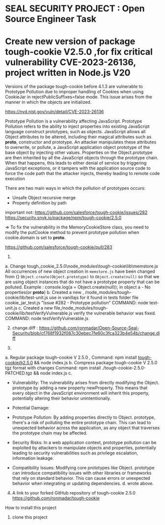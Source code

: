 # SEAL SECURITY PROJECT : Open Source Engineer Task


# Create new version of package tough-cookie V2.5.0 ,for fix critical vulnerability CVE-2023-26136, project written in Node.js V20 

Versions of the package tough-cookie before 4.1.3 are vulnerable to Prototype Pollution due to improper handling of Cookies when using CookieJar in rejectPublicSuffixes=false mode. This issue arises from the manner in which the objects are initialized. 

https://nvd.nist.gov/vuln/detail/CVE-2023-26136


Prototype Pollution is a vulnerability affecting JavaScript. Prototype Pollution refers to the ability to inject properties into existing JavaScript language construct prototypes, such as objects. JavaScript allows all Object attributes to be altered, including their magical attributes such as __proto__, constructor and prototype. An attacker manipulates these attributes to overwrite, or pollute, a JavaScript application object prototype of the base object by injecting other values. Properties on the Object.prototype are then inherited by all the JavaScript objects through the prototype chain. When that happens, this leads to either denial of service by triggering JavaScript exceptions, or it tampers with the application source code to force the code path that the attacker injects, thereby leading to remote code execution

There are two main ways in which the pollution of prototypes occurs:
* Unsafe Object recursive merge
* Property definition by path

important not: https://github.com/salesforce/tough-cookie/issues/282
https://security.snyk.io/package/npm/tough-cookie/2.5.0


=> To fix the vulnerability in the MemoryCookieStore class, you need to modify the putCookie method to prevent prototype pollution when cookie.domain is set to __proto__. 

https://github.com/salesforce/tough-cookie/pull/283


1.
a. Change tough_cookie_2.5.0\node_modules\tough-cookie\lib\memstore.js 
   All occurrences of new object creation in `memstore.js` have been changed from {}  `Object.create(Object.prototype)` to `Object.create(null)` so that we are using object instances that do not have a prototype property that can be polluted.
   Example : console.log(a = Object.create(null)); in object a - No properties(or __proto__)
b. Created a new , /node_modules/tough-cookie/lib/test-unit.js
   use in vanillajs for it found in tests folder file cookie_jar_test.js "Issue #282 - Prototype pollution"
   COMMAND: node test-unit.js 
c. Created a new file,/node_modules/tough-cookie/lib/testVerifyVulnerable.js
   verify the vulnerable behavior was fixed.
   COMMAND: node testVerifyVulnerable.js

2. change.diff : https://github.com/ronmadar/Open-Source-Seal-Security/blob/cf768f1932f087c30ebec7fe60c3fca323b4e54b/change.diff

3. 
a. Regular package tough-cookie V 2.5.0 , Command: 
npm install tough-cookie@2.5.0 && node index.js
b. Compress package tough-cookie V 2.5.0 tgz format with changes  Command: 
npm install ./tough-cookie-2.5.0-PATCHED.tgz && node
index.js
c.
- Vulnerability: The vulnerability arises from directly modifying the Object.
  prototype by adding a new property newProperty. 
  This means that every object in the JavaScript environment will inherit this property,
  potentially altering their behavior unintentionally.

- Potential Damage:
* Prototype Pollution: 
  By adding properties directly to Object. prototype, there's a risk of polluting the entire prototype chain. 
  This can lead to unexpected behavior across the application, as any object that traverses the prototype chain may be affected.
* Security Risks: In a web application context, prototype pollution can be exploited by attackers to manipulate objects 
  and properties, potentially leading to security vulnerabilities such as privilege escalation, information leakage.

* Compatibility Issues: Modifying core prototypes like Object.
  prototype can introduce compatibility issues with other libraries or frameworks that rely on standard behavior.
  This can cause errors or unexpected behavior when integrating or updating dependencies.
d. wrote above.


4. A link to your forked GitHub repository of tough-cookie 2.5.0 
   https://github.com/ronmadar/tough-cookie


How to install this project

1. clone this project